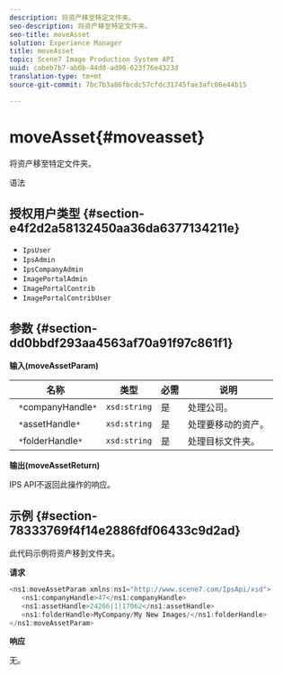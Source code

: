 ```yaml
---
description: 将资产移至特定文件夹。
seo-description: 将资产移至特定文件夹。
seo-title: moveAsset
solution: Experience Manager
title: moveAsset
topic: Scene7 Image Production System API
uuid: cabeb7b7-ab0b-44d0-ad90-623f76e4323d
translation-type: tm+mt
source-git-commit: 7bc7b3a86fbcdc57cfdc31745fae3afc06e44b15

---
```



# moveAsset{#moveasset}

将资产移至特定文件夹。

语法

## 授权用户类型 {#section-e4f2d2a58132450aa36da6377134211e}

* `IpsUser`
* `IpsAdmin`
* `IpsCompanyAdmin`
* `ImagePortalAdmin`
* `ImagePortalContrib`
* `ImagePortalContribUser`

## 参数 {#section-dd0bbdf293aa4563af70a91f97c861f1}

**输入(moveAssetParam)**

| 名称 | 类型 | 必需 | 说明 |
|---|---|---|---|
| ` *`companyHandle`*` | `xsd:string` | 是 | 处理公司。 |
| ` *`assetHandle`*` | `xsd:string` | 是 | 处理要移动的资产。 |
| ` *`folderHandle`*` | `xsd:string` | 是 | 处理目标文件夹。 |

**输出(moveAssetReturn)**

IPS API不返回此操作的响应。

## 示例 {#section-78333769f4f14e2886fdf06433c9d2ad}

此代码示例将资产移到文件夹。

**请求**

```java
<ns1:moveAssetParam xmlns:ns1="http://www.scene7.com/IpsApi/xsd">
   <ns1:companyHandle>47</ns1:companyHandle>
   <ns1:assetHandle>24266|1|17062</ns1:assetHandle>
   <ns1:folderHandle>MyCompany/My New Images/</ns1:folderHandle>
</ns1:moveAssetParam>
```

**响应**

无。
